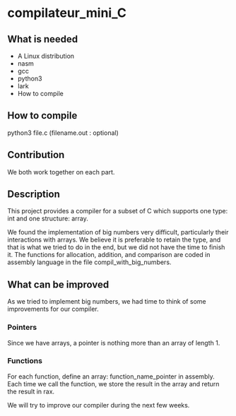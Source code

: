 # compilateur_mini_C

## What is needed

- A Linux distribution
- nasm
- gcc
- python3
- lark
- How to compile

## How to compile 

python3 file.c (filename.out : optional)

## Contribution

We both work together on each part.

## Description

This project provides a compiler for a subset of C which supports one type: int and one structure: array.

We found the implementation of big numbers very difficult, particularly their interactions with arrays. We believe it is preferable to retain the type, and that is what we tried to do in the end, but we did not have the time to finish it. The functions for allocation, addition, and comparison are coded in assembly language in the file compil_with_big_numbers.

## What can be improved

As we tried to implement big numbers, we had time to think of some improvements for our compiler.

### Pointers
Since we have arrays, a pointer is nothing more than an array of length 1.

### Functions
For each function, define an array: function_name_pointer in assembly. Each time we call the function, we store the result in the array and return the result in rax.

We will try to improve our compiler during the next few weeks.
